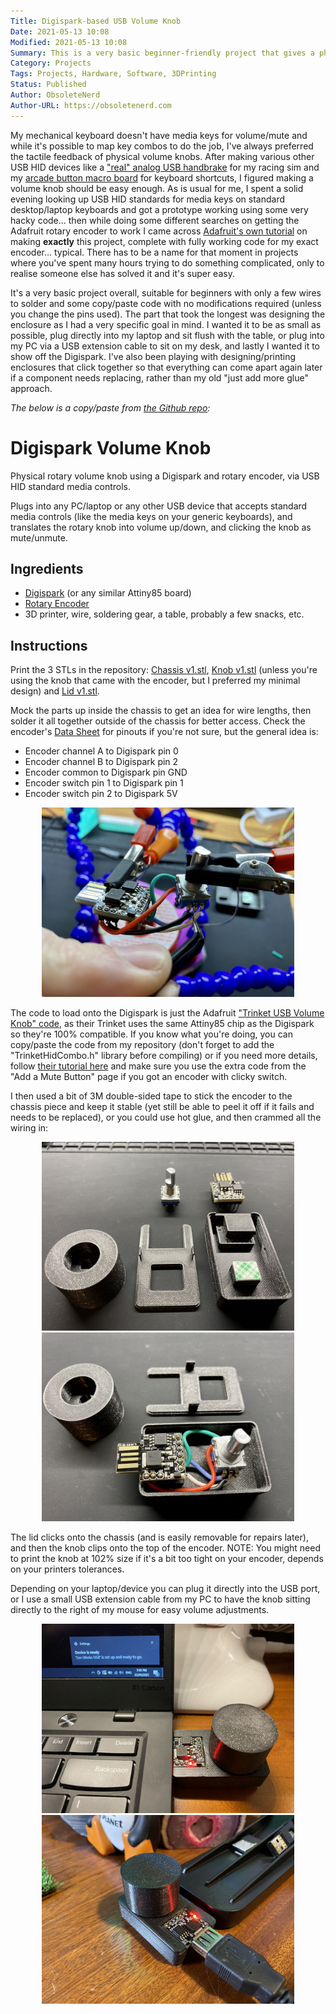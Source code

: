 ```yaml
---
Title: Digispark-based USB Volume Knob
Date: 2021-05-13 10:08
Modified: 2021-05-13 10:08
Summary: This is a very basic beginner-friendly project that gives a physical volume knob that works on most desktop/laptops. Using a rotary encoder, a Digispark microcontroller, a few soldered wires, some pre-existing firmware from Adafruit, and a 3D printed housing, we get a super tidy and tiny dial for controlling the system volume (or map it to whatever you want). It plugs directly into the side of my laptop into the USB port, or you can use it via a USB extension cable to place it on your desk.
Category: Projects
Tags: Projects, Hardware, Software, 3DPrinting
Status: Published
Author: ObsoleteNerd
Author-URL: https://obsoletenerd.com
---
```


My mechanical keyboard doesn't have media keys for volume/mute and while it's possible to map key combos to do the job, I've always preferred the tactile feedback of physical volume knobs. After making various other USB HID devices like a ["real" analog USB handbrake](https://github.com/obsoletenerd/analog-usb-handbrake) for my racing sim and my [arcade button macro board](http://obsoletenerd.com/arcade-macro-board-for-obs.html) for keyboard shortcuts, I figured making a volume knob should be easy enough. As is usual for me, I spent a solid evening looking up USB HID standards for media keys on standard desktop/laptop keyboards and got a prototype working using some very hacky code... then while doing some different searches on getting the Adafruit rotary encoder to work I came across [Adafruit's own tutorial](https://learn.adafruit.com/trinket-usb-volume-knob/) on making **exactly** this project, complete with fully working code for my exact encoder... typical. There has to be a name for that moment in projects where you've spent many hours trying to do something complicated, only to realise someone else has solved it and it's super easy.

It's a very basic project overall, suitable for beginners with only a few wires to solder and some copy/paste code with no modifications required (unless you change the pins used). The part that took the longest was designing the enclosure as I had a very specific goal in mind. I wanted it to be as small as possible, plug directly into my laptop and sit flush with the table, or plug into my PC via a USB extension cable to sit on my desk, and lastly I wanted it to show off the Digispark. I've also been playing with designing/printing enclosures that click together so that everything can come apart again later if a component needs replacing, rather than my old "just add more glue" approach.

*The below is a copy/paste from [the Github repo](https://github.com/obsoletenerd/digispark-volume-knob/):*

# Digispark Volume Knob

Physical rotary volume knob using a Digispark and rotary encoder, via USB HID standard media controls.

Plugs into any PC/laptop or any other USB device that accepts standard media controls (like the media keys on your generic keyboards), and translates the rotary knob into volume up/down, and clicking the knob as mute/unmute.

## Ingredients

- [Digispark](http://digistump.com/products/1) (or any similar Attiny85 board)
- [Rotary Encoder](https://core-electronics.com.au/rotary-encoder-extras.html)
- 3D printer, wire, soldering gear, a table, probably a few snacks, etc.

## Instructions

Print the 3 STLs in the repository: [Chassis v1.stl](https://github.com/obsoletenerd/digispark-volume-knob/blob/master/Chassis%20v1.stl), [Knob v1.stl](https://github.com/obsoletenerd/digispark-volume-knob/blob/main/Knob%20v1.stl) (unless you're using the knob that came with the encoder, but I preferred my minimal design) and [Lid v1.stl](https://github.com/obsoletenerd/digispark-volume-knob/blob/master/Lid%20v1.stl).

Mock the parts up inside the chassis to get an idea for wire lengths, then solder it all together outside of the chassis for better access. Check the encoder's [Data Sheet](https://cdn-shop.adafruit.com/datasheets/pec11.pdf) for pinouts if you're not sure, but the general idea is:

- Encoder channel A to Digispark pin 0
- Encoder channel B to Digispark pin 2
- Encoder common to Digispark pin GND
- Encoder switch pin 1 to Digispark pin 1
- Encoder switch pin 2 to Digispark 5V

<center>
<img alt="Digispark Volume Knob wiring" src="https://raw.githubusercontent.com/obsoletenerd/digispark-volume-knob/main/Meta/DigisparkVolumeKnob-Wiring.jpg" width="80%">
</center>

The code to load onto the Digispark is just the Adafruit ["Trinket USB Volume Knob" code](https://learn.adafruit.com/trinket-usb-volume-knob/add-a-mute-button), as their Trinket uses the same Attiny85 chip as the Digispark so they're 100% compatible. If you know what you're doing, you can copy/paste the code from my repository (don't forget to add the "TrinketHidCombo.h" library before compiling) or if you need more details, follow [their tutorial here](https://learn.adafruit.com/trinket-usb-volume-knob/code) and make sure you use the extra code from the "Add a Mute Button" page if you got an encoder with clicky switch.

I then used a bit of 3M double-sided tape to stick the encoder to the chassis piece and keep it stable (yet still be able to peel it off if it fails and needs to be replaced), or you could use hot glue, and then crammed all the wiring in:

<center>
<img alt="Digispark Volume Knob parts" src="https://raw.githubusercontent.com/obsoletenerd/digispark-volume-knob/main/Meta/DigisparkVolumeKnob-Parts.jpg" width="80%">

<img alt="Digispark Volume Knob assembly" src="https://raw.githubusercontent.com/obsoletenerd/digispark-volume-knob/main/Meta/DigisparkVolumeKnob-Assembly.jpg" width="80%">
</center>

The lid clicks onto the chassis (and is easily removable for repairs later), and then the knob clips onto the top of the encoder. NOTE: You might need to print the knob at 102% size if it's a bit too tight on your encoder, depends on your printers tolerances.

Depending on your laptop/device you can plug it directly into the USB port, or I use a small USB extension cable from my PC to have the knob sitting directly to the right of my mouse for easy volume adjustments.


<center>
<img alt="Digispark Volume Knob on a laptop" src="https://raw.githubusercontent.com/obsoletenerd/digispark-volume-knob/main/Meta/DigisparkVolumeKnob-Laptop.jpg" width="80%">

<img alt="Digispark Volume Knob on a PC" src="https://raw.githubusercontent.com/obsoletenerd/digispark-volume-knob/main/Meta/DigisparkVolumeKnob-Desktop.jpg" width="80%">
</center>